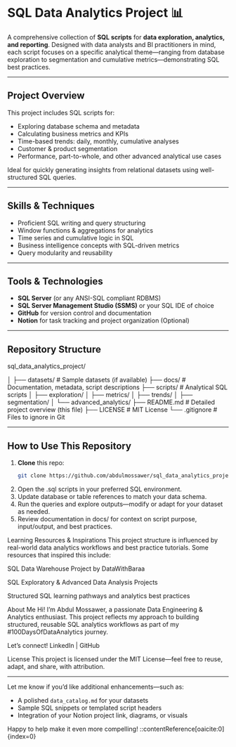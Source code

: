 # SQL Data Analytics Project 📊

A comprehensive collection of **SQL scripts** for **data exploration, analytics, and reporting**. Designed with data analysts and BI practitioners in mind, each script focuses on a specific analytical theme—ranging from database exploration to segmentation and cumulative metrics—demonstrating SQL best practices.

---

##  Project Overview

This project includes SQL scripts for:

- Exploring database schema and metadata  
- Calculating business metrics and KPIs  
- Time-based trends: daily, monthly, cumulative analyses  
- Customer & product segmentation  
- Performance, part-to-whole, and other advanced analytical use cases

Ideal for quickly generating insights from relational datasets using well-structured SQL queries.

---

##  Skills & Techniques

- Proficient SQL writing and query structuring  
- Window functions & aggregations for analytics  
- Time series and cumulative logic in SQL  
- Business intelligence concepts with SQL-driven metrics  
- Query modularity and reusability

---

##  Tools & Technologies

- **SQL Server** (or any ANSI-SQL compliant RDBMS)  
- **SQL Server Management Studio (SSMS)** or your SQL IDE of choice  
- **GitHub** for version control and documentation  
- **Notion** for task tracking and project organization (Optional)

---

##  Repository Structure

sql_data_analytics_project/


│
├── datasets/ # Sample datasets (if available)
├── docs/ # Documentation, metadata, script descriptions
├── scripts/ # Analytical SQL scripts
│ ├── exploration/
│ ├── metrics/
│ ├── trends/
│ ├── segmentation/
│ └── advanced_analytics/
├── README.md # Detailed project overview (this file)
├── LICENSE # MIT License
└── .gitignore # Files to ignore in Git



---

##  How to Use This Repository

1. **Clone** this repo:  
   ```bash
   git clone https://github.com/abdulmossawer/sql_data_analytics_project.git
2. Open the .sql scripts in your preferred SQL environment.
3. Update database or table references to match your data schema.
4. Run the queries and explore outputs—modify or adapt for your dataset as needed.
5. Review documentation in docs/ for context on script purpose, input/output, and best practices.

Learning Resources & Inspirations
This project structure is influenced by real-world data analytics workflows and best practice tutorials. Some resources that inspired this include:

SQL Data Warehouse Project by DataWithBaraa

SQL Exploratory & Advanced Data Analysis Projects

Structured SQL learning pathways and analytics best practices

About Me
Hi! I’m Abdul Mossawer, a passionate Data Engineering & Analytics enthusiast. This project reflects my approach to building structured, reusable SQL analytics workflows as part of my #100DaysOfDataAnalytics journey.

Let’s connect!
LinkedIn | GitHub

License
This project is licensed under the MIT License—feel free to reuse, adapt, and share, with attribution.


---

Let me know if you’d like additional enhancements—such as:

- A polished `data_catalog.md` for your datasets  
- Sample SQL snippets or templated script headers  
- Integration of your Notion project link, diagrams, or visuals

Happy to help make it even more compelling!
::contentReference[oaicite:0]{index=0}
